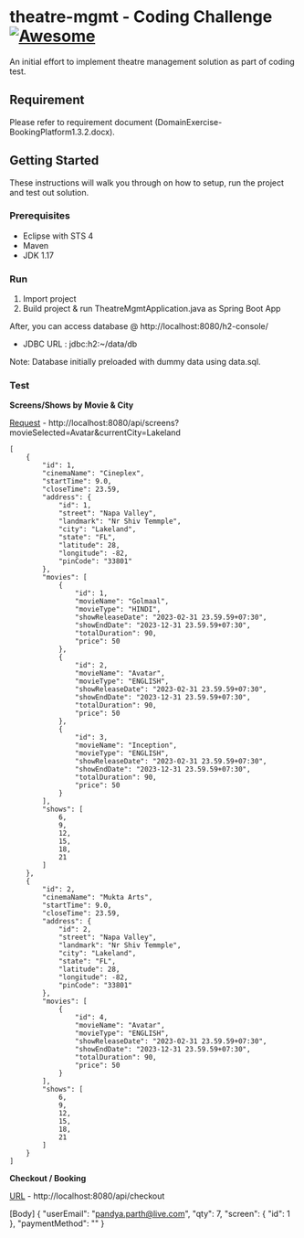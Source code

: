 # theatre-mgmt - Coding Challenge [![Awesome](https://cdn.rawgit.com/sindresorhus/awesome/d7305f38d29fed78fa85652e3a63e154dd8e8829/media/badge.svg)](https://github.com/sindresorhus/awesome)

An initial effort to implement theatre management solution as part of coding test.

## Requirement

Please refer to requirement document (DomainExercise-BookingPlatform1.3.2.docx). 

## Getting Started

These instructions will walk you through on how to setup, run the project and test out solution.

### Prerequisites

* Eclipse with STS 4
* Maven
* JDK 1.17

### Run

1. Import project
2. Build project & run TheatreMgmtApplication.java as Spring Boot App

After, you can access database @ http://localhost:8080/h2-console/
- JDBC URL : jdbc:h2:~/data/db 

Note: Database initially preloaded with dummy data using data.sql.

### Test

__Screens/Shows by Movie & City__

[Request](http://localhost:8080/api/screens?movieSelected=Avatar&currentCity=Lakeland) - http://localhost:8080/api/screens?movieSelected=Avatar&currentCity=Lakeland

```
[
    {
        "id": 1,
        "cinemaName": "Cineplex",
        "startTime": 9.0,
        "closeTime": 23.59,
        "address": {
            "id": 1,
            "street": "Napa Valley",
            "landmark": "Nr Shiv Temmple",
            "city": "Lakeland",
            "state": "FL",
            "latitude": 28,
            "longitude": -82,
            "pinCode": "33801"
        },
        "movies": [
            {
                "id": 1,
                "movieName": "Golmaal",
                "movieType": "HINDI",
                "showReleaseDate": "2023-02-31 23.59.59+07:30",
                "showEndDate": "2023-12-31 23.59.59+07:30",
                "totalDuration": 90,
                "price": 50
            },
            {
                "id": 2,
                "movieName": "Avatar",
                "movieType": "ENGLISH",
                "showReleaseDate": "2023-02-31 23.59.59+07:30",
                "showEndDate": "2023-12-31 23.59.59+07:30",
                "totalDuration": 90,
                "price": 50
            },
            {
                "id": 3,
                "movieName": "Inception",
                "movieType": "ENGLISH",
                "showReleaseDate": "2023-02-31 23.59.59+07:30",
                "showEndDate": "2023-12-31 23.59.59+07:30",
                "totalDuration": 90,
                "price": 50
            }
        ],
        "shows": [
            6,
            9,
            12,
            15,
            18,
            21
        ]
    },
    {
        "id": 2,
        "cinemaName": "Mukta Arts",
        "startTime": 9.0,
        "closeTime": 23.59,
        "address": {
            "id": 2,
            "street": "Napa Valley",
            "landmark": "Nr Shiv Temmple",
            "city": "Lakeland",
            "state": "FL",
            "latitude": 28,
            "longitude": -82,
            "pinCode": "33801"
        },
        "movies": [
            {
                "id": 4,
                "movieName": "Avatar",
                "movieType": "ENGLISH",
                "showReleaseDate": "2023-02-31 23.59.59+07:30",
                "showEndDate": "2023-12-31 23.59.59+07:30",
                "totalDuration": 90,
                "price": 50
            }
        ],
        "shows": [
            6,
            9,
            12,
            15,
            18,
            21
        ]
    }
]

```
__Checkout / Booking__

[URL](http://localhost:8080/api/checkout) - http://localhost:8080/api/checkout

[Body]
{
    "userEmail": "pandya.parth@live.com",
    "qty": 7,
    "screen": {
        "id": 1
    },
    "paymentMethod": ""
}

```

```

